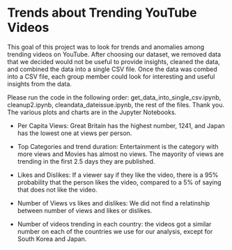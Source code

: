 # Trends about Trending YouTube Videos

This goal of this project was to look for trends and anomalies among trending videos on YouTube. After choosing our dataset, we removed data that we decided would not be useful to provide insights, cleaned the data, and combined the data into a single CSV file. Once the data was combed into a CSV file, each group member could look for interesting and useful insights from the data.   

Please run the code in the following order: get_data_into_single_csv.ipynb, cleanup2.ipynb, cleandata_dateissue.ipynb, the rest of the files. Thank you. The various plots and charts are in the Jupyter Notebooks. 

- Per Capita Views: Great Britain has the highest number, 1241, and Japan has the lowest one at  views per person.

- Top Categories and trend duration: Entertainment is the category with more views and Movies has almost no views. The mayority of views are trending in the first 2.5 days they are published.

- Likes and Dislikes: If a viewer say if they like the video, there is a 95% probability that the person likes the video, compared to a 5% of saying that does not like the video.

- Number of Views vs likes and dislikes: We did not find a relatinship between number of views and likes or dislikes.

- Number of videos trending in each country: the videos got a similar number on each of the countries we use for our analysis, except for South Korea and Japan.

